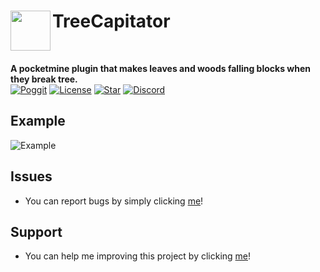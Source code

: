 <h1>TreeCapitator<img src="https://github.com/OguzhanUmutlu/TreeCapitator/blob/main/icon.png" height="64" width="64" align="left" alt=""></h1><br>

<b>A pocketmine plugin that makes leaves and woods falling blocks when they break tree.</b><br>
[![Poggit](https://poggit.pmmp.io/shield.dl.total/TreeCapitator)](https://poggit.pmmp.io/p/TreeCapitator)
[![License](https://img.shields.io/github/license/OguzhanUmutlu/TreeCapitator)](https://github.com/OguzhanUmutlu/TreeCapitator)
[![Star](https://img.shields.io/github/stars/OguzhanUmutlu/TreeCapitator)](https://github.com/OguzhanUmutlu/TreeCapitator/stargazers)
[![Discord](https://img.shields.io/discord/861949493431500811?color=7389D8&label=discord)](https://discord.gg/uasZzZzH8v)

## Example

![Example](https://github.com/OguzhanUmutlu/TreeCapitator/blob/main/treecapitator.gif)

## Issues

- You can report bugs by simply clicking [me](https://github.com/OguzhanUmutlu/TreeCapitator/issues)!

## Support

- You can help me improving this project by clicking [me](https://github.com/OguzhanUmutlu/TreeCapitator/pulls)!